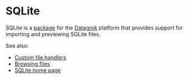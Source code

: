 # SQLite

SQLite is a [package](https://datagrok.ai/help/develop/develop#packages) for the [Datagrok](https://datagrok.ai) platform 
that provides support for importing and previewing SQLite files.

See also:
* [Custom file handlers](../../help/develop/how-to/file-handlers.md)
* [Browsing files](../../help/access/file-shares.md#browsing-files)
* [SQLite home page](https://www.sqlite.org/index.html)